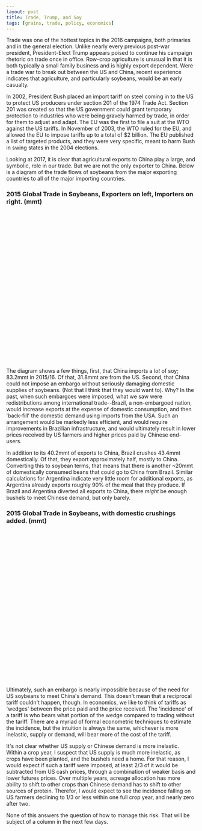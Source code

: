 ```yaml
---
layout: post
title: Trade, Trump, and Soy
tags: [grains, trade, policy, economics]
---
```



Trade was one of the hottest topics in the 2016 campaigns, both primaries and in the general election. Unlike nearly every previous post-war president, President-Elect Trump appears poised to continue his campaign rhetoric on trade once in office. Row-crop agriculture is unusual in that it is both typically a small family business and is highly export dependent. Were a trade war to break out between the US and China, recent experience indicates that agriculture, and particularly soybeans, would be an early casualty.

In 2002, President Bush placed an import tariff on steel coming in to the US to protect US producers under section 201 of the 1974 Trade Act. Section 201 was created so that the US government could grant temporary protection to industries who were being gravely harmed by trade, in order for them to adjust and adapt. The EU was the first to file a suit at the WTO against the US tariffs. In November of 2003, the WTO ruled for the EU, and allowed the EU to impose tariffs up to a total of $2 billion. The EU published a list of targeted products, and they were very specific, meant to harm Bush  in swing states in the 2004 elections. 

Looking at 2017, it is clear that agricultural exports to China play a large, and symbolic, role in our trade. But we are not the only exporter to China. Below is a diagram of the trade flows of soybeans from the major exporting countries to all of the major importing countries. 


### 2015 Global Trade in Soybeans, Exporters on left, Importers on right. (mmt)


<script type="text/javascript" src="https://www.gstatic.com/charts/loader.js"></script>
<div id="sankey_basic" style="width: 900px; height: 400px;"></div>

<script type="text/javascript">
      google.charts.load('current', {'packages':['sankey']});
      google.charts.setOnLoadCallback(drawChart);

      function drawChart() {
        var data = new google.visualization.DataTable();
        data.addColumn('string', 'From');
        data.addColumn('string', 'To');
        data.addColumn('number', 'Weight');
        data.addRows([
          [ 'USA', 'China', 31.8 ],
          [ 'USA', 'Mexico', 3.5 ],
          [ 'USA', 'Japan', 2.31 ],
          [ 'USA', 'Indonesia', 2.27 ],
          [ 'USA', 'Germany', 2.27 ],
          [ 'USA', 'Taiwan', 1.4 ],
          [ 'USA', 'Spain', 1.27 ],
          [ 'USA', 'Netherlands', 1.16 ],
          [ 'USA', 'Vietnam', .86 ],
          [ 'USA', 'Bangladesh', .82 ],
          [ 'USA', 'Thailand', .58 ],
          [ 'USA', 'South Korea', .57 ],
          [ 'USA', 'Russia', .52 ],
          [ 'USA', 'Colombia', .48 ],
          [ 'Brazil', 'China', 40.2 ],
          [ 'Brazil', 'Spain', 2.0 ],
          [ 'Brazil', 'Thailand', 1.9 ],
          [ 'Brazil', 'Netherlands', 1.5 ],
          [ 'Brazil', 'Iran', 1.2 ],
          [ 'Brazil', 'Taiwan', 1.2 ],
          [ 'Brazil', 'Russia', 1.0 ],
          [ 'Brazil', 'Germany', .76 ],
          [ 'Brazil', 'South Korea', .59 ],
          [ 'Brazil', 'Japan', .53 ],
          [ 'Brazil', 'Mexico', .12 ],
          [ 'Brazil', 'Vietnam', .452 ],
          [ 'Argentina', 'China', 8.7  ],
          [ 'Argentina', 'Spain', .63  ]
       ]);

        // Sets chart options.
        var options = {
          width: 700,
        };

        // Instantiates and draws our chart, passing in some options.
        var chart = new google.visualization.Sankey(document.getElementById('sankey_basic'));
        chart.draw(data, options);
      }
</script>

The diagram shows a few things, first, that China imports a *lot* of soy; 83.2mmt in 2015/16. Of that, 31.8mmt are from the US. Second, that China could not impose an embargo without seriously damaging domestic supplies of soybeans. (Not that I think that they would want to). Why? In the past, when such embargoes were imposed, what we saw were redistributions among international trade--Brazil, a non-embargoed nation, would increase exports at the expense of domestic consumption, and then 'back-fill' the domestic demand using imports from the USA. Such an arrangement would be markedly less efficient, and would require improvements in Brazilian infrastructure, and would ultimately result in lower prices received by US farmers and higher prices paid by Chinese end-users. 

In addition to its 40.2mmt of exports to China, Brazil crushes 43.4mmt domestically. Of that, they export approximately half, mostly to China. Converting this to soybean terms, that means that there is another ~20mmt of domestically consumed beans that could go to China from Brazil. Similar calculations for Argentina indicate very little room for additional exports, as Argentina already exports roughly 90% of the meal that they produce. If Brazil and Argentina diverted all exports to China, there *might* be enough bushels to meet Chinese demand, but only barely.

### 2015 Global Trade in Soybeans, with domestic crushings added. (mmt)

<script type="text/javascript" src="https://www.gstatic.com/charts/loader.js"></script>
<div id="sankey_basic2" style="width: 900px; height: 400px;"></div>

<script type="text/javascript">
      google.charts.load('current', {'packages':['sankey']});
      google.charts.setOnLoadCallback(drawChart);

      function drawChart() {
        var data = new google.visualization.DataTable();
        data.addColumn('string', 'From');
        data.addColumn('string', 'To');
        data.addColumn('number', 'Weight');
        data.addRows([
          [ 'USA', 'China', 31.8 ],
          [ 'USA', 'Mexico', 3.5 ],
          [ 'USA', 'Japan', 2.31 ],
          [ 'USA', 'Indonesia', 2.27 ],
          [ 'USA', 'Germany', 2.27 ],
          [ 'USA', 'Taiwan', 1.4 ],
          [ 'USA', 'Spain', 1.27 ],
          [ 'USA', 'Netherlands', 1.16 ],
          [ 'USA', 'Vietnam', .86 ],
          [ 'USA', 'Bangladesh', .82 ],
          [ 'USA', 'Thailand', .58 ],
          [ 'USA', 'South Korea', .57 ],
          [ 'USA', 'Russia', .52 ],
          [ 'USA', 'Colombia', .48 ],
          [ 'USA', 'US Crush', 54.6 ],
          [ 'Brazil', 'China', 40.2 ],
          [ 'Brazil', 'Spain', 2.0 ],
          [ 'Brazil', 'Thailand', 1.9 ],
          [ 'Brazil', 'Netherlands', 1.5 ],
          [ 'Brazil', 'Iran', 1.2 ],
          [ 'Brazil', 'Taiwan', 1.2 ],
          [ 'Brazil', 'Russia', 1.0 ],
          [ 'Brazil', 'Germany', .76 ],
          [ 'Brazil', 'South Korea', .59 ],
          [ 'Brazil', 'Japan', .53 ],
          [ 'Brazil', 'Mexico', .12 ],
          [ 'Brazil', 'Vietnam', .452 ],
          [ 'Brazil', 'Brazil Crush', 43.4],
          [ 'Argentina', 'China', 8.7  ],
          [ 'Argentina', 'Spain', .63  ],
          [ 'Argentina', 'Argentina Crush', 47.5]
       ]);

        // Sets chart options.
        var options = {
          width: 600,
        };

        // Instantiates and draws our chart, passing in some options.
        var chart = new google.visualization.Sankey(document.getElementById('sankey_basic2'));
        chart.draw(data, options);
      }
</script>

Ultimately, such an embargo is nearly impossible because of the need for US soybeans to meet China's demand. This doesn't mean that a reciprocal tariff couldn't happen, though. In economics, we like to think of tariffs as 'wedges' between the price paid and the price received. The 'incidence' of a tariff is who bears what portion of the wedge compared to trading without the tariff. There are a myriad of formal econometric techniques to estimate the incidence, but the intuition is always the same, whichever is more inelastic, supply or demand, will bear more of the cost of the tariff. 

It's not clear whether US supply or Chinese demand is more inelastic. Within a crop year, I suspect that US supply is much more inelastic, as crops have been planted, and the bushels need a home. For that reason, I would expect if such a tariff were imposed, at least 2/3 of it would be subtracted from US cash prices, through a combination of weaker basis and lower futures prices. Over multiple years, acreage allocation has more ability to shift to other crops than Chinese demand has to shift to other sources of protein. Therefor, I would expect to see the incidence falling on US farmers declining to 1/3 or less within one full crop year, and nearly zero after two.

None of this answers the question of how to manage this risk. That will be subject of a column in the next few days. 
